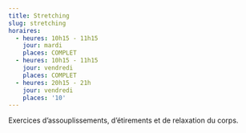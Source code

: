 ```yaml
---
title: Stretching
slug: stretching
horaires:
  - heures: 10h15 - 11h15
    jour: mardi
    places: COMPLET
  - heures: 10h15 - 11h15
    jour: vendredi
    places: COMPLET
  - heures: 20h15 - 21h
    jour: vendredi
    places: '10'
---
```

Exercices d’assouplissements, d’étirements et de relaxation du corps.
